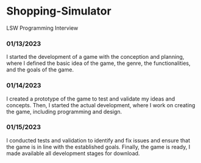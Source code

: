 # Shopping-Simulator
LSW Programming Interview

### 01/13/2023
I started the development of a game with the conception and planning, where I defined the basic idea of the game, the genre, the functionalities, and the goals of the game.

### 01/14/2023
I created a prototype of the game to test and validate my ideas and concepts. Then, I started the actual development, where I work on creating the game, including programming and design.

### 01/15/2023
I conducted tests and validation to identify and fix issues and ensure that the game is in line with the established goals. Finally, the game is ready, I made available all development stages for download.
